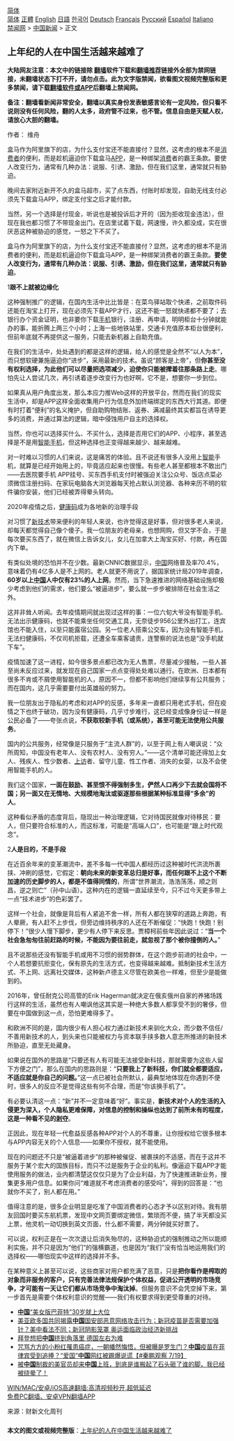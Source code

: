  <!-- 面包屑导航 --> <div class="breadcrumb"><!-- GTranslate: https://gtranslate.io/ -->  <div class="switcher notranslate">  <div class="selected">  <a href="#" onclick="return false;"> 简体</a>  </div>  <div class="option">  <a href="https://www.bannedbook.org" onclick="doGTranslate('zh-CN|zh-CN');jQuery('div.switcher div.selected a').html(jQuery(this).html());return false;" title="简体中文" class="nturl selected"> 简体</a>  <a href="https://www.bannedbook.org/zh-tw/" onclick="doGTranslate('zh-CN|zh-TW');jQuery('div.switcher div.selected a').html(jQuery(this).html());return false;" title="繁體中文" class="nturl"> 正體</a>  <a href="https://www.bannedbook.org/en/" onclick="doGTranslate('zh-CN|en');jQuery('div.switcher div.selected a').html(jQuery(this).html());return false;" title="English" class="nturl"> English</a>  <a href="https://www.bannedbook.org/ja/" onclick="doGTranslate('zh-CN|ja');jQuery('div.switcher div.selected a').html(jQuery(this).html());return false;" title="日本語" class="nturl"> 日語</a>  <a href="https://www.bannedbook.org/ko/" onclick="doGTranslate('zh-CN|ko');jQuery('div.switcher div.selected a').html(jQuery(this).html());return false;" title="한국어" class="nturl"> 한국어</a>  <a href="https://www.bannedbook.org/de/" onclick="doGTranslate('zh-CN|de');jQuery('div.switcher div.selected a').html(jQuery(this).html());return false;" title="Deutsch" class="nturl"> Deutsch</a>  <a href="https://www.bannedbook.org/fr/" onclick="doGTranslate('zh-CN|fr');jQuery('div.switcher div.selected a').html(jQuery(this).html());return false;" title="Français" class="nturl"> Français</a>  <a href="https://www.bannedbook.org/ru/" onclick="doGTranslate('zh-CN|ru');jQuery('div.switcher div.selected a').html(jQuery(this).html());return false;" title="Русский" class="nturl"> Русский</a>  <a href="https://www.bannedbook.org/es/" onclick="doGTranslate('zh-CN|es');jQuery('div.switcher div.selected a').html(jQuery(this).html());return false;" title="Español" class="nturl"> Español</a>  <a href="https://www.bannedbook.org/it/" onclick="doGTranslate('zh-CN|it');jQuery('div.switcher div.selected a').html(jQuery(this).html());return false;" title="Italiano" class="nturl"> Italiano</a>  </div>  </div>      <div class='breadcrumb-sub'><!-- Breadcrumb NavXT 6.3.0 --> <a href="https://www.bannedbook.org/" class="home">禁闻网</a> &gt; <a href="https://www.bannedbook.org/bnews/cnnews/" class="category">中国新闻</a> &gt; 正文</div></div><h2>上年纪的人在中国生活越来越难了</h2> <p class="notice"><b>大陆网友注意：本文中的链接除 <a href="https://github.com/bannedbook/fanqiang" >翻墙</a>软件下载和<a href="https://github.com/killgcd/justmysocks/blob/master/README.md">翻墙推荐</a>链接外全部为禁网链接，未翻墙状态下打不开，请勿点击。此为文字版禁闻，欲看图文视频完整版和更多禁闻，请下载<a href="https://github.com/bannedbook/fanqiang">翻墙软件或APP</a>后翻墙上禁闻网。</p><p>备注：翻墙看新闻非常安全，翻墙以真实身份发表敏感言论有一定风险，但只看不说则没有任何风险，翻的人太多，政府管不过来，也不管。信息自由是天赋人权，请放心大胆的翻墙。</b></p>  <div class="entry"> <p>作者： 维舟</p> <p id="summary">盒马作为阿里旗下的店，为什么支付宝还不能直接付？显然，这考虑的根本不是<a href="https://www.bannedbook.org/bnews/tag/%E6%B6%88%E8%B4%B9%E8%80%85/" class="st_tag internal_tag" rel="tag" title="标签 消费者 下的日志">消费者</a>的便利，而是趁机逼迫你下载盒马<a href="https://www.bannedbook.org/bnews/tag/app/" class="st_tag internal_tag" rel="tag" title="标签 APP 下的日志">APP</a>，是一种绑架<a href="https://www.bannedbook.org/bnews/tag/%e6%b6%88%e8%b4%b9/" class="st_tag internal_tag" rel="tag" title="标签 消费 下的日志">消费</a>者的霸王条款。要使人改变行为，通常有几种办法：说服、引诱、激励，但在我们这里，通常就只有胁迫。</p> <p id="conimg">晚间去家附近新开不久的盒马超市，买了点东西，付账时却发现，自助无线支付必须先下载盒马APP，绑定支付宝之后才能付款。</p> <p>当然，另一个选择是付现金，听说也是被投诉后才开的（因为拒收现金违法），但现在我也都习惯了不带现金出门。在店里试着下载，网速慢，许久都没成，实在很厌恶这种被胁迫的感觉，一怒之下不买了。</p> <p>盒马作为阿里旗下的店，为什么支付宝还不能直接付？显然，这考虑的根本不是消费者的便利，而是趁机逼迫你下载盒马APP，是一种绑架消费者的霸王条款。<strong>要使人改变行为，通常有几种办法：说服、引诱、激励，但在我们这里，通常就只有胁迫</strong>。</p> <p>1<strong>跟不上就被边缘化</strong></p> <p>这种强制推广的逻辑，在国内生活中比比皆是：在菜鸟驿站取个快递，之前取件码还能在淘宝上打开，现在必须先下载APP才行，这还不能一怒就快递都不要了；去银行办个资金证明，也非要你下载<a href="https://www.bannedbook.org/bnews/tag/%e6%89%8b%e6%9c%ba/" class="st_tag internal_tag" rel="tag" title="标签 手机 下的日志">手机</a>银行，注册、再申请，明明柜台十分钟就能办的事，能折腾上两三个小时；上海一些地铁站里，交通卡充值原本柜台很便利，但前年底就不再提供这一服务，只能去新机器上自助充值。</p> <p>在我们的生活中，处处遇到的都是这样的逻辑，给人的感觉是全然不“以人为本”，而只想软硬兼施逼迫你“进步”，采用最新的技术。虽说“顾客是上帝”，但<strong>你甚至没有权利选择，为此他们可以尽量把选项减少，迫使你只能被撵着往那条路上走</strong>。哪怕先让人尝试几次，再引诱着逐步改变行为也好啊，它不是，想要你一步到位。</p>  <p>如果真从用户角度出发，那么本应力推Web这样的开放平台，然而在我们的现实生活中，却是APP这样全面收集用户行为信息外加终端绑定的东西大行其道。即便有时打着“便利”的名义掩护，但自助购物结账、返券、满减最终其实都旨在诱导更多的消费，并通过算法的逻辑，暗中侵蚀用户自主的选择权。</p> <p>当然，你也可以选择买什么、不买什么，选择是否用它们的APP、小程序，甚至选择是不是用<a href="https://www.bannedbook.org/bnews/tag/%e6%99%ba%e8%83%bd%e6%89%8b%e6%9c%ba/" class="st_tag internal_tag" rel="tag" title="标签 智能手机 下的日志">智能手机</a>，但这种选择也正变得越来越少、越来越难。</p> <p>对一时难以习惯的人们来说，这是痛苦的体验。且不说还有很多人没用上<a href="https://www.bannedbook.org/bnews/tag/%E6%99%BA%E8%83%BD/" class="st_tag internal_tag" rel="tag" title="标签 智能 下的日志">智能</a>手机，就算是已经开始用上的，毕竟适应起来也很慢。有些老人甚至都根本不敢出门——去医院要手机 APP挂号、买东西手机支付时被强迫关注公众号、饭店点菜必须微信注册扫码、在家玩电脑各大浏览器每天抢占默认浏览器、各种来历不明的软件骗你安装，他们已经被弄得晕头转向。</p> <p>2020年疫情之后，<a href="https://www.bannedbook.org/bnews/tag/%e5%81%a5%e5%ba%b7%e7%a0%81/" class="st_tag internal_tag" rel="tag" title="标签 健康码 下的日志">健康码</a>成为各地新的治理手段</p> <p>对习惯了<a href="https://www.bannedbook.org/bnews/tag/%E6%96%B0%E6%8A%80%E6%9C%AF/" class="st_tag internal_tag" rel="tag" title="标签 新技术 下的日志">新技术</a>带来便利的年轻人来说，也许觉得这是好事，但对很多老人来说，却每天都觉得自己像个傻子。我一位朋友的老母亲，也想网购，但又学不会，于是每次要买东西了，就在微信上告诉女儿，女儿在加拿大上淘宝买好、付款，再在国内下单。</p> <p>有类似处境的恐怕并不在少数。最新CNNIC数据显示，<span class='wp_keywordlink_affiliate'><a href="https://www.bannedbook.org/" title="中国" target="_blank">中国</a></span>网络普及率70.4%，意味着仍有4亿多人是不上网的。老人就更不用说了，据国家统计局2019年调查，<strong>60岁以上<a href="https://www.bannedbook.org/bnews/tag/%E4%B8%AD%E5%9B%BD/" class="st_tag internal_tag" rel="tag" title="标签 中国 下的日志">中国</a>人中仅有23%的人上网</strong>。然而，当下急速推进的网络基础设施却极少考虑到他们的需求，他们要么“被逼进步”，要么就一步步被排除在社会生活之外。</p> <p>这并非耸人听闻。去年疫情期间就出现过这样的事：一位六旬大爷没有智能手机、无法出示健康码，也就不能乘坐任何交通工具，无奈徒步956公里外出打工，连宾馆也不能入住，以至只能露宿公园。另一位老人搭乘公交车，因为没有智能手机，无法扫健康码，不仅司机拒载，还遭全车乘客谴责，连警察的说法也是“没手机就下车”。</p> <p>疫情加速了这一进程，如今很多景点都已改为无人售票，尽量减少接触，一些人甚至尚未反应过来，就发现在自己国家一点点变得处处难以通行。在欧洲、日本都有很多不肯或不屑使用智能机的人，原因不一，但都不影响他们继续享有公共服务；而在国内，这几乎需要要付出英雄般的努力。</p>  <p>我一位朋友出于隐私的考虑和对APP的反感，多年来一直都只用老式手机，但在疫情之下也终于破功，因为没有健康码，几乎寸步难行，这已经变成像身份证一样是公民必备了——夸张点说，<strong>不</strong><strong>获取较新手机（或系统），甚至可能无法使用公共服务</strong>。</p> <p>国内的公共服务，经常像是只服务于“主流人群”的，以至于网上有人嘲讽说：“众所周知，中国没有老年人、没有农村人、没有穷人。”——这个清单可能还得加上女人、残疾人、性少数者、<span class='wp_keywordlink_affiliate'><a href="https://www.bannedbook.org/bnews/weiquan/" title="上访" target="_blank">上访</a></span>者、留守儿童、性工作者、消失的女婴，以及不会使用智能手机的人。</p> <p>我们这个国家，<strong>一面在鼓励、甚至恨不得强制多生，俨然人口再少下去就会国将不国；另一面又在无情地、大规模地淘汰或驱逐那些根据某种标准显得“多余”的人</strong>。</p> <p>这种看似矛盾的态度背后，隐现出一种治理逻辑，它对待国民就像对待移民：要人，但只要符合标准的人，而这标准，可能是“高端人口”，也可能是“跟上时代观念”。</p> <p>2<strong>人是目的，不是手段</strong></p> <p>在近百余年来的变革潮流中，差不多每一代中国人都经历过这种被时代洪流所裹挟、冲刷的感觉，它假定：<strong>朝向未来的新变革总归是好事，而任何跟不上这个不断加速的历史脚步的人，都是不值得同情的</strong>，所谓“世界潮流，浩浩荡荡，顺之则昌，逆之则亡”（孙中山语）。这种内在的逻辑一直延续至今，只不过今天更多带上一点“技术进步”的色彩罢了。</p> <p>这样一个社会，就像是背后有人紧追不舍一样，所有人都在狭窄的道路上奔跑，有人晕厥，有人赶不上步伐，但旁边维持秩序的人还在不断催促：“快跑！快跑！别停下！”很少人慢下脚步，更少有人停下来反思。贾樟柯前些年因此说过：“<strong>当一个社会急匆匆往前赶路的时候，不能因为要往前走，就忽视了那个被你撞倒的人。</strong>”</p> <p>且不说那些还没有智能手机或用不习惯的弱势群体，在这个跑步前进的社会中，一个人若想要抗拒变化，保有原先的生活方式，也变得越来越难。抵制新技术生活方式、不上网、远离社交媒体，这种新卢德主义尽管在欧美也一样难，但至少是能做到的。</p>  <p>2016年，曾任耐克公司高管的Erik Hagerman就决定在俄亥俄州自家的养猪场践行这样的生活，虽然也有人嘲讽他这其实是一种绝大多数人都享受不到的奢侈，但要在中国做到这一点，恐怕更难得多了。</p> <p>和欧洲不同的是，国内很少有人担心权力通过新技术来驯化大众，而少数不信任/不善用新技术的人，到头来也只能被权力与资本联手挟多数人意志所推进的新技术所胁迫，直至无处藏身。</p> <p>如果说在国外的思路是“只要还有人有可能无法接受新科技，那就需要为这些人留下方便之门”，那么在国内的思路则是：“<strong>只要我上了新科技，你们就全都要适应，不适应就是你自己的问题。</strong>”这一点已被社会所默认，最典型地体现在你遇到不便时，很多人的反应不是觉得这些有何不合理，而是“你该换手机了”。</p> <p>有必要认清这一点：“新”并不一定意味着“好”。事实是，<strong>新技术对个人的生活的入侵更为深入，个人隐私更难保障，对信息的控制和操纵也达到了前所未有的程度，这是一种看不见的<span class='wp_keywordlink'><a href="https://www.bannedbook.org/forum2/topic21.html" title="《剥夺》 黄建民 著" target="_blank">剥夺</a></span></strong>。</p> <p>正因此，现在年轻一代愈益反感各种APP对个人的不尊重，让你授权给它很多根本与APP内容无关的个人信息——如果你不授权，就不能使用。</p> <p>现在的问题还不只是“被逼着进步”的那种被催促、被裹挟的不适感，而在于这并不服务于某个宏大的国族目标，而只不过是服务于企业的私利。像逼迫下载APP才能使用服务的做法，业内都清楚这仅仅只是为了企业利益，为了快速推进新业务，搜集更多用户信息。如果你问“难道就不考虑消费者的感受吗”，得到的回答是：“也就你不买了，别人都在用。”</p> <p>值得注意的是，很多企业明显是吃准了中国消费者的心态才予以区别对待。我有朋友回国时要买东航机票，发现中文网页要绑定微信，繁琐而不便，搞了半天都没买上票，他灵机一动切换到英文页面，什么都不需要，两分钟就买好票了。</p> <p>可以说，权利正是在一次次退让后消失殆尽的，这种胁迫式的强制推动之所以能顺利实施，并不只是因为“他们”的强横霸道，也是因为“我们”没有恰当地运用我们的选择权——哪怕现实中这样的选择并不多。</p>  <p>在某种意义上甚至可以说，这些商家对用户都充满了恶意，只是<strong>把你看作是榨取的对象而非服务的客户，只有完善法律法规保护个体权益，促进公开透明的市场竞争，才可能有一天让它们都从市场竞争中淘汰掉</strong>。但服务意识不会凭空掉下来，第一步首先是需要个体权利意识的觉醒——我们有权要求得到更受尊重的对待。</p> <ul class='op-related-articles' title='相关阅读'> <li><a href='https://www.bannedbook.org/bnews/cnnews/20210720/1590473.html' target='_blank'><b>中国</b>“美女版巴菲特”30岁就上大位</a></li> <li><a href='https://www.bannedbook.org/bnews/worldnews/usa/20210720/1590451.html' target='_blank'>美亚欧多国共同揭露<b>中国</b>国安部恶意网络攻击行为；新冠疫苗是否需要加强针？美中看法不同；新冠阴影笼罩 奥运面临政治经济新挑战</a></li> <li><a href='https://www.bannedbook.org/bnews/headline/20210720/1590436.html' target='_blank'>拜登想把<b>中国</b>挤到角落里 德国左右为难</a></li> <li><a href='https://www.bannedbook.org/bnews/bannedvideo/20210720/1590413.html' target='_blank'>咒骂方方的小粉红罹患癌症，一朝幡然悔悟，但被曝是罗生门？<b>中国</b>疫苗在菲律宾受到追捧？“爱国”<b>中国</b>网红被踢爆说谎【#秦鹏观察 7/19】</a></li> <li><a href='https://www.bannedbook.org/bnews/bannedvideo/20210720/1590405.html' target='_blank'>被<b>中国</b>制裁的美官员却来<b>中国</b>上班，到底是谁搬起了石头砸了谁的脚，我已经被绕晕了！</a></li> </ul> <p class="texttj"> <a href="https://github.com/bannedbook/fanqiang/wiki/V2ray%E6%9C%BA%E5%9C%BA" target="_blank">WIN/MAC/安卓/iOS高速翻墙:高清视频秒开,超低延迟</a><br/> <a href="https://github.com/bannedbook/fanqiang/wiki/%E7%A6%81%E9%97%BB%E7%BD%91%E5%AE%89%E5%8D%93%E7%BF%BB%E5%A2%99%E6%96%B0%E9%97%BBAPP" target="_blank">免费PC翻墙、安卓VPN翻墙APP</a></p><p> 来源：财新文化周刊 </p><a name='sharetosocial'></a>  <div style="margin-bottom:5px;padding-bottom:5px;clear:both"> <div id="archive-pix-1" class="banner-ads"> <!-- AuctionX Display platform tag START --> <div id="26318x728x90x621x_ADSLOT2" clicktrack="%%CLICK_URL_ESC%%"></div> <!-- AuctionX Display platform tag END --> </div> <div id="archive-pix-2" class="banner-ads"> <!-- AuctionX Display platform tag START --> <div id="26315x300x250x621x_ADSLOT2" clicktrack="%%CLICK_URL_ESC%%"></div> <!-- AuctionX Display platform tag END --> </div> </div>  <div id="archive-pix-1" class="banner-ads"> <!-- AuctionX Display platform tag START --> <div id="26318x728x90x621x_ADSLOT3" clicktrack="%%CLICK_URL_ESC%%"></div> <!-- AuctionX Display platform tag END --> </div> <div><b>本文的图文或视频完整版</b>：<a href='https://www.bannedbook.org/bnews/cnnews/20210720/1590472.html'>上年纪的人在中国生活越来越难了</a></div>  </div><!--END ENTRY--> 